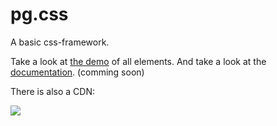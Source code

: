 # pg.css
A basic css-framework.

Take a look at [the demo](https://philippg777.github.io/pg.css/docu/showcase/test.html) of all elements.
And take a look at the [documentation](https://philippg777.github.io/pg.css/docu/). (comming soon)

There is also a CDN:

[![](https://data.jsdelivr.com/v1/package/gh/philippG777/pg.css/badge)](https://www.jsdelivr.com/package/gh/philippG777/pg.css)
